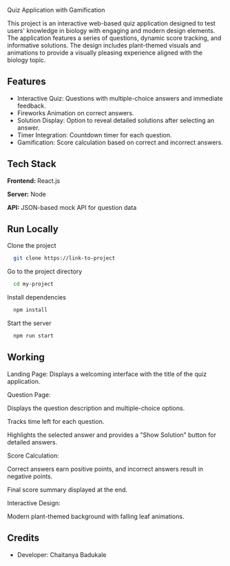 Quiz Application with Gamification


This project is an interactive web-based quiz application designed to test users' knowledge in biology with engaging and modern design elements. The application features a series of questions, dynamic score tracking, and informative solutions. The design includes plant-themed visuals and animations to provide a visually pleasing experience aligned with the biology topic.

## Features

- Interactive Quiz: Questions with multiple-choice answers and immediate feedback.
- Fireworks Animation on correct answers.
- Solution Display: Option to reveal detailed solutions after selecting an answer.
- Timer Integration: Countdown timer for each question.
- Gamification: Score calculation based on correct and incorrect answers.


## Tech Stack

**Frontend:** React.js

**Server:** Node

**API:** JSON-based mock API for question data


## Run Locally

Clone the project

```bash
  git clone https://link-to-project
```

Go to the project directory

```bash
  cd my-project
```

Install dependencies

```bash
  npm install
```

Start the server

```bash
  npm run start
```


## Working


Landing Page: Displays a welcoming interface with the title of the quiz application.

Question Page:

Displays the question description and multiple-choice options.

Tracks time left for each question.

Highlights the selected answer and provides a "Show Solution" button for detailed answers.

Score Calculation:

Correct answers earn positive points, and incorrect answers result in negative points.

Final score summary displayed at the end.

Interactive Design:

Modern plant-themed background with falling leaf animations.

## Credits

- Developer: Chaitanya Badukale
